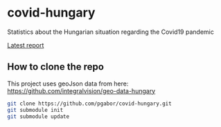 # covid-hungary
Statistics about the Hungarian situation regarding the Covid19 pandemic

[Latest report](http://pgabor.web.elte.hu/2020-05-06.html)

## How to clone the repo

This project uses geoJson data from here: https://github.com/integralvision/geo-data-hungary

```bash
git clone https://github.com/pgabor/covid-hungary.git
git submodule init
git submodule update

```
